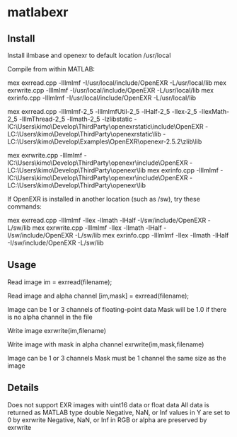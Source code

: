 # matlabexr

Install
-------
Install ilmbase and openexr to default location /usr/local

Compile from within MATLAB:

mex exrread.cpp  -lIlmImf -I/usr/local/include/OpenEXR -L/usr/local/lib
mex exrwrite.cpp -lIlmImf -I/usr/local/include/OpenEXR -L/usr/local/lib
mex exrinfo.cpp  -lIlmImf -I/usr/local/include/OpenEXR -L/usr/local/lib

mex exrread.cpp  -lIlmImf-2_5 -lIlmImfUtil-2_5 -lHalf-2_5 -lIex-2_5 -lIexMath-2_5 -lIlmThread-2_5 -lImath-2_5 -lzlibstatic -IC:\Users\kimo\Develop\ThirdParty\openexrstatic\include\OpenEXR -LC:\Users\kimo\Develop\ThirdParty\openexrstatic\lib -LC:\Users\kimo\Develop\Examples\OpenEXR\openexr-2.5.2\zlib\lib 


mex exrwrite.cpp -lIlmImf -IC:\Users\kimo\Develop\ThirdParty\openexr\include\OpenEXR -LC:\Users\kimo\Develop\ThirdParty\openexr\lib
mex exrinfo.cpp  -lIlmImf -IC:\Users\kimo\Develop\ThirdParty\openexr\include\OpenEXR -LC:\Users\kimo\Develop\ThirdParty\openexr\lib
 

If OpenEXR is installed in another location (such as /sw), try these commands:

mex exrread.cpp  -lIlmImf -lIex -lImath -lHalf -I/sw/include/OpenEXR -L/sw/lib
mex exrwrite.cpp -lIlmImf -lIex -lImath -lHalf -I/sw/include/OpenEXR -L/sw/lib
mex exrinfo.cpp  -lIlmImf -lIex -lImath -lHalf -I/sw/include/OpenEXR -L/sw/lib


Usage
-----

Read image
    im = exrread(filename);


Read image and alpha channel
    [im,mask] = exrread(filename);

Image can be 1 or 3 channels of floating-point data
Mask will be 1.0 if there is no alpha channel in the file

Write image
    exrwrite(im,filename)

Write image with mask in alpha channel
    exrwrite(im,mask,filename)

Image can be 1 or 3 channels
Mask must be 1 channel the same size as the image


Details
-------

Does not support EXR images with uint16 data or float data
All data is returned as MATLAB type double
Negative, NaN, or Inf values in Y are set to 0 by exrwrite
Negative, NaN, or Inf in RGB or alpha are preserved by exrwrite